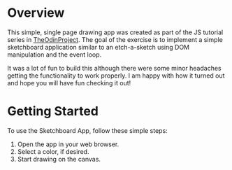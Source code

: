 # Overview
This simple, single page drawing app was created as part of the JS tutorial series in [TheOdinProject](https://www.theodinproject.com/lessons/foundations-etch-a-sketch). The goal of the exercise is to implement a simple sketchboard application similar to an etch-a-sketch using DOM manipulation and the event loop. 

It was a lot of fun to build this although there were some minor headaches getting the functionality to work properly. I am happy with how it turned out and hope you will have fun checking it out!

# Getting Started

To use the Sketchboard App, follow these simple steps:

1. Open the app in your web browser.
2. Select a color, if desired.
3. Start drawing on the canvas.
